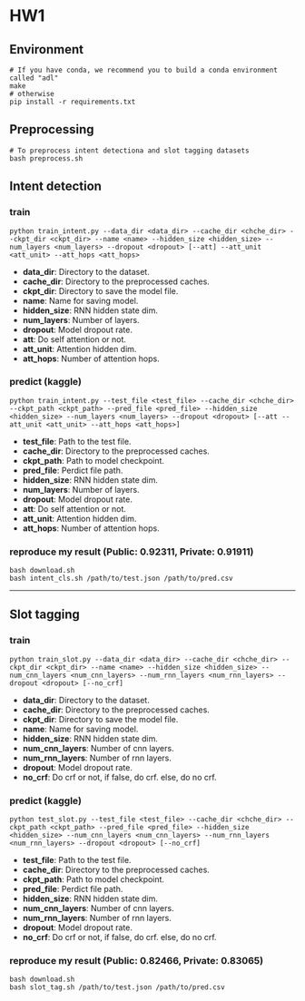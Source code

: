# HW1

## Environment
```shell
# If you have conda, we recommend you to build a conda environment called "adl"
make
# otherwise
pip install -r requirements.txt
```

## Preprocessing
```shell
# To preprocess intent detectiona and slot tagging datasets
bash preprocess.sh
```

## Intent detection
### train
```shell
python train_intent.py --data_dir <data_dir> --cache_dir <chche_dir> --ckpt_dir <ckpt_dir> --name <name> --hidden_size <hidden_size> --num_layers <num_layers> --dropout <dropout> [--att] --att_unit <att_unit> --att_hops <att_hops>
```
* **data_dir**: Directory to the dataset.
* **cache_dir**: Directory to the preprocessed caches.
* **ckpt_dir**: Directory to save the model file.
* **name**: Name for saving model.
* **hidden_size**: RNN hidden state dim.
* **num_layers**: Number of layers.
* **dropout**: Model dropout rate.
* **att**: Do self attention or not.
* **att_unit**: Attention hidden dim.
* **att_hops**: Number of attention hops.

### predict (kaggle)
```shell
python train_intent.py --test_file <test_file> --cache_dir <chche_dir> --ckpt_path <ckpt_path> --pred_file <pred_file> --hidden_size <hidden_size> --num_layers <num_layers> --dropout <dropout> [--att --att_unit <att_unit> --att_hops <att_hops>]
```
* **test_file**: Path to the test file.
* **cache_dir**: Directory to the preprocessed caches.
* **ckpt_path**: Path to model checkpoint.
* **pred_file**: Perdict file path.
* **hidden_size**: RNN hidden state dim.
* **num_layers**: Number of layers.
* **dropout**: Model dropout rate.
* **att**: Do self attention or not.
* **att_unit**: Attention hidden dim.
* **att_hops**: Number of attention hops.


### reproduce my result (Public: 0.92311, Private: 0.91911)
```shell
bash download.sh
bash intent_cls.sh /path/to/test.json /path/to/pred.csv
```

---

## Slot tagging
### train
```shell
python train_slot.py --data_dir <data_dir> --cache_dir <chche_dir> --ckpt_dir <ckpt_dir> --name <name> --hidden_size <hidden_size> --num_cnn_layers <num_cnn_layers> --num_rnn_layers <num_rnn_layers> --dropout <dropout> [--no_crf]
```
* **data_dir**: Directory to the dataset.
* **cache_dir**: Directory to the preprocessed caches.
* **ckpt_dir**: Directory to save the model file.
* **name**: Name for saving model.
* **hidden_size**: RNN hidden state dim.
* **num_cnn_layers**: Number of cnn layers.
* **num_rnn_layers**: Number of rnn layers.
* **dropout**: Model dropout rate.
* **no_crf**: Do crf or not, if false, do crf. else, do no crf.

### predict (kaggle)
```shell
python test_slot.py --test_file <test_file> --cache_dir <chche_dir> --ckpt_path <ckpt_path> --pred_file <pred_file> --hidden_size <hidden_size> --num_cnn_layers <num_cnn_layers> --num_rnn_layers <num_rnn_layers> --dropout <dropout> [--no_crf]
```
* **test_file**: Path to the test file.
* **cache_dir**: Directory to the preprocessed caches.
* **ckpt_path**: Path to model checkpoint.
* **pred_file**: Perdict file path.
* **hidden_size**: RNN hidden state dim.
* **num_cnn_layers**: Number of cnn layers.
* **num_rnn_layers**: Number of rnn layers.
* **dropout**: Model dropout rate.
* **no_crf**: Do crf or not, if false, do crf. else, do no crf.

### reproduce my result (Public: 0.82466, Private: 0.83065)
```shell
bash download.sh
bash slot_tag.sh /path/to/test.json /path/to/pred.csv
```